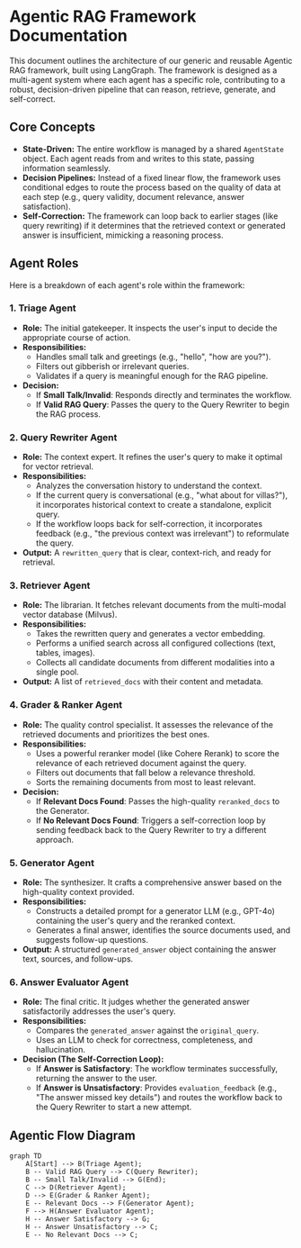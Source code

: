 # Agentic RAG Framework Documentation

This document outlines the architecture of our generic and reusable Agentic RAG framework, built using LangGraph. The framework is designed as a multi-agent system where each agent has a specific role, contributing to a robust, decision-driven pipeline that can reason, retrieve, generate, and self-correct.

## Core Concepts

-   **State-Driven:** The entire workflow is managed by a shared `AgentState` object. Each agent reads from and writes to this state, passing information seamlessly.
-   **Decision Pipelines:** Instead of a fixed linear flow, the framework uses conditional edges to route the process based on the quality of data at each step (e.g., query validity, document relevance, answer satisfaction).
-   **Self-Correction:** The framework can loop back to earlier stages (like query rewriting) if it determines that the retrieved context or generated answer is insufficient, mimicking a reasoning process.

## Agent Roles

Here is a breakdown of each agent's role within the framework:

### 1. Triage Agent
-   **Role:** The initial gatekeeper. It inspects the user's input to decide the appropriate course of action.
-   **Responsibilities:**
    -   Handles small talk and greetings (e.g., "hello", "how are you?").
    -   Filters out gibberish or irrelevant queries.
    -   Validates if a query is meaningful enough for the RAG pipeline.
-   **Decision:**
    -   If **Small Talk/Invalid**: Responds directly and terminates the workflow.
    -   If **Valid RAG Query**: Passes the query to the Query Rewriter to begin the RAG process.

### 2. Query Rewriter Agent
-   **Role:** The context expert. It refines the user's query to make it optimal for vector retrieval.
-   **Responsibilities:**
    -   Analyzes the conversation history to understand the context.
    -   If the current query is conversational (e.g., "what about for villas?"), it incorporates historical context to create a standalone, explicit query.
    -   If the workflow loops back for self-correction, it incorporates feedback (e.g., "the previous context was irrelevant") to reformulate the query.
-   **Output:** A `rewritten_query` that is clear, context-rich, and ready for retrieval.

### 3. Retriever Agent
-   **Role:** The librarian. It fetches relevant documents from the multi-modal vector database (Milvus).
-   **Responsibilities:**
    -   Takes the rewritten query and generates a vector embedding.
    -   Performs a unified search across all configured collections (text, tables, images).
    -   Collects all candidate documents from different modalities into a single pool.
-   **Output:** A list of `retrieved_docs` with their content and metadata.

### 4. Grader & Ranker Agent
-   **Role:** The quality control specialist. It assesses the relevance of the retrieved documents and prioritizes the best ones.
-   **Responsibilities:**
    -   Uses a powerful reranker model (like Cohere Rerank) to score the relevance of each retrieved document against the query.
    -   Filters out documents that fall below a relevance threshold.
    -   Sorts the remaining documents from most to least relevant.
-   **Decision:**
    -   If **Relevant Docs Found**: Passes the high-quality `reranked_docs` to the Generator.
    -   If **No Relevant Docs Found**: Triggers a self-correction loop by sending feedback back to the Query Rewriter to try a different approach.

### 5. Generator Agent
-   **Role:** The synthesizer. It crafts a comprehensive answer based on the high-quality context provided.
-   **Responsibilities:**
    -   Constructs a detailed prompt for a generator LLM (e.g., GPT-4o) containing the user's query and the reranked context.
    -   Generates a final answer, identifies the source documents used, and suggests follow-up questions.
-   **Output:** A structured `generated_answer` object containing the answer text, sources, and follow-ups.

### 6. Answer Evaluator Agent
-   **Role:** The final critic. It judges whether the generated answer satisfactorily addresses the user's query.
-   **Responsibilities:**
    -   Compares the `generated_answer` against the `original_query`.
    -   Uses an LLM to check for correctness, completeness, and hallucination.
-   **Decision (The Self-Correction Loop):**
    -   If **Answer is Satisfactory**: The workflow terminates successfully, returning the answer to the user.
    -   If **Answer is Unsatisfactory**: Provides `evaluation_feedback` (e.g., "The answer missed key details") and routes the workflow back to the Query Rewriter to start a new attempt.

## Agentic Flow Diagram

```mermaid
graph TD
    A[Start] --> B(Triage Agent);
    B -- Valid RAG Query --> C(Query Rewriter);
    B -- Small Talk/Invalid --> G(End);
    C --> D(Retriever Agent);
    D --> E(Grader & Ranker Agent);
    E -- Relevant Docs --> F(Generator Agent);
    F --> H(Answer Evaluator Agent);
    H -- Answer Satisfactory --> G;
    H -- Answer Unsatisfactory --> C;
    E -- No Relevant Docs --> C;
